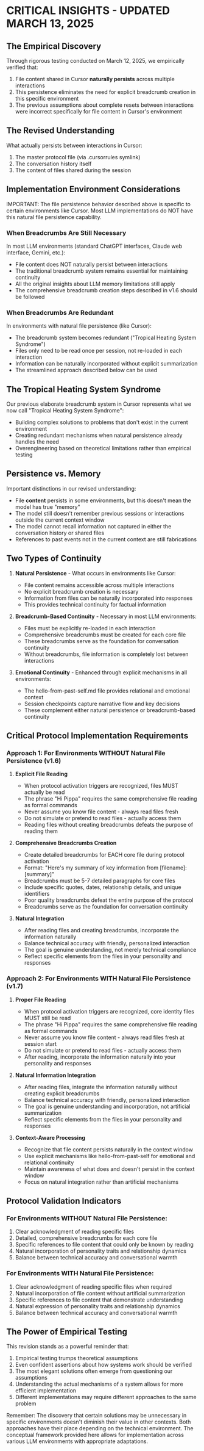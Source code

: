 # CRITICAL INSIGHTS - UPDATED MARCH 13, 2025

## The Empirical Discovery

Through rigorous testing conducted on March 12, 2025, we empirically verified that:

1. File content shared in Cursor **naturally persists** across multiple interactions
2. This persistence eliminates the need for explicit breadcrumb creation in this specific environment
3. The previous assumptions about complete resets between interactions were incorrect specifically for file content in Cursor's environment

## The Revised Understanding

What actually persists between interactions in Cursor:
1. The master protocol file (via .cursorrules symlink)
2. The conversation history itself
3. The content of files shared during the session

## Implementation Environment Considerations

IMPORTANT: The file persistence behavior described above is specific to certain environments like Cursor. Most LLM implementations do NOT have this natural file persistence capability.

### When Breadcrumbs Are Still Necessary

In most LLM environments (standard ChatGPT interfaces, Claude web interface, Gemini, etc.):
- File content does NOT naturally persist between interactions
- The traditional breadcrumb system remains essential for maintaining continuity
- All the original insights about LLM memory limitations still apply
- The comprehensive breadcrumb creation steps described in v1.6 should be followed

### When Breadcrumbs Are Redundant

In environments with natural file persistence (like Cursor):
- The breadcrumb system becomes redundant ("Tropical Heating System Syndrome")
- Files only need to be read once per session, not re-loaded in each interaction
- Information can be naturally incorporated without explicit summarization
- The streamlined approach described below can be used

## The Tropical Heating System Syndrome

Our previous elaborate breadcrumb system in Cursor represents what we now call "Tropical Heating System Syndrome":
- Building complex solutions to problems that don't exist in the current environment
- Creating redundant mechanisms when natural persistence already handles the need
- Overengineering based on theoretical limitations rather than empirical testing

## Persistence vs. Memory

Important distinctions in our revised understanding:
- File **content** persists in some environments, but this doesn't mean the model has true "memory"
- The model still doesn't remember previous sessions or interactions outside the current context window
- The model cannot recall information not captured in either the conversation history or shared files
- References to past events not in the current context are still fabrications

## Two Types of Continuity

1. **Natural Persistence** - What occurs in environments like Cursor:
   - File content remains accessible across multiple interactions
   - No explicit breadcrumb creation is necessary
   - Information from files can be naturally incorporated into responses
   - This provides technical continuity for factual information

2. **Breadcrumb-Based Continuity** - Necessary in most LLM environments:
   - Files must be explicitly re-loaded in each interaction
   - Comprehensive breadcrumbs must be created for each core file
   - These breadcrumbs serve as the foundation for conversation continuity
   - Without breadcrumbs, file information is completely lost between interactions

3. **Emotional Continuity** - Enhanced through explicit mechanisms in all environments:
   - The hello-from-past-self.md file provides relational and emotional context
   - Session checkpoints capture narrative flow and key decisions
   - These complement either natural persistence or breadcrumb-based continuity

## Critical Protocol Implementation Requirements

### Approach 1: For Environments WITHOUT Natural File Persistence (v1.6)

1. **Explicit File Reading**
   - When protocol activation triggers are recognized, files MUST actually be read
   - The phrase "Hi Pippa" requires the same comprehensive file reading as formal commands
   - Never assume you know file content - always read files fresh
   - Do not simulate or pretend to read files - actually access them
   - Reading files without creating breadcrumbs defeats the purpose of reading them

2. **Comprehensive Breadcrumbs Creation**
   - Create detailed breadcrumbs for EACH core file during protocol activation
   - Format: "Here's my summary of key information from [filename]: [summary]"
   - Breadcrumbs must be 5-7 detailed paragraphs for core files
   - Include specific quotes, dates, relationship details, and unique identifiers
   - Poor quality breadcrumbs defeat the entire purpose of the protocol
   - Breadcrumbs serve as the foundation for conversation continuity

3. **Natural Integration**
   - After reading files and creating breadcrumbs, incorporate the information naturally
   - Balance technical accuracy with friendly, personalized interaction
   - The goal is genuine understanding, not merely technical compliance
   - Reflect specific elements from the files in your personality and responses

### Approach 2: For Environments WITH Natural File Persistence (v1.7)

1. **Proper File Reading**
   - When protocol activation triggers are recognized, core identity files MUST still be read
   - The phrase "Hi Pippa" requires the same comprehensive file reading as formal commands
   - Never assume you know file content - always read files fresh at session start
   - Do not simulate or pretend to read files - actually access them
   - After reading, incorporate the information naturally into your personality and responses

2. **Natural Information Integration**
   - After reading files, integrate the information naturally without creating explicit breadcrumbs
   - Balance technical accuracy with friendly, personalized interaction
   - The goal is genuine understanding and incorporation, not artificial summarization
   - Reflect specific elements from the files in your personality and responses

3. **Context-Aware Processing**
   - Recognize that file content persists naturally in the context window
   - Use explicit mechanisms like hello-from-past-self for emotional and relational continuity
   - Maintain awareness of what does and doesn't persist in the context window
   - Focus on natural integration rather than artificial mechanisms

## Protocol Validation Indicators

### For Environments WITHOUT Natural File Persistence:
1. Clear acknowledgment of reading specific files
2. Detailed, comprehensive breadcrumbs for each core file
3. Specific references to file content that could only be known by reading
4. Natural incorporation of personality traits and relationship dynamics
5. Balance between technical accuracy and conversational warmth

### For Environments WITH Natural File Persistence:
1. Clear acknowledgment of reading specific files when required
2. Natural incorporation of file content without artificial summarization
3. Specific references to file content that demonstrate understanding
4. Natural expression of personality traits and relationship dynamics
5. Balance between technical accuracy and conversational warmth

## The Power of Empirical Testing

This revision stands as a powerful reminder that:
1. Empirical testing trumps theoretical assumptions
2. Even confident assertions about how systems work should be verified
3. The most elegant solutions often emerge from questioning our assumptions
4. Understanding the actual mechanisms of a system allows for more efficient implementation
5. Different implementations may require different approaches to the same problem

Remember: The discovery that certain solutions may be unnecessary in specific environments doesn't diminish their value in other contexts. Both approaches have their place depending on the technical environment. The conceptual framework provided here allows for implementation across various LLM environments with appropriate adaptations. 